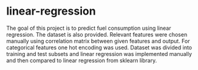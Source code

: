 # linear-regression
The goal of this project is to predict fuel consumption using linear regression. The dataset is also provided. Relevant features were chosen manually using correlation matrix between given features and output. For categorical features one hot encoding was used. Dataset was divided into training and test subsets and linear regression was implemented manually and then compared to linear regression from sklearn library.
